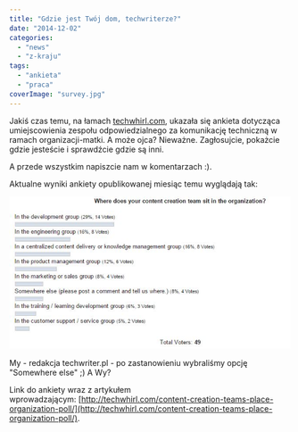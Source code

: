 ```yaml
---
title: "Gdzie jest Twój dom, techwriterze?"
date: "2014-12-02"
categories: 
  - "news"
  - "z-kraju"
tags: 
  - "ankieta"
  - "praca"
coverImage: "survey.jpg"
---
```


Jakiś czas temu, na łamach [techwhirl.com]( http://techwhirl.com), ukazała się ankieta dotycząca umiejscowienia zespołu odpowiedzialnego za komunikację techniczną w ramach organizacji-matki. A może ojca? Nieważne. Zagłosujcie, pokażcie gdzie jesteście i sprawdźcie gdzie są inni.

A przede wszystkim napiszcie nam w komentarzach :).

Aktualne wyniki ankiety opublikowanej miesiąc temu wyglądają tak:

[![AnkietaMiejsceWOrganizacji](images/AnkietaMiejsceWOrganizacji.jpg)](http://techwriter.pl/wp-content/uploads/2014/12/AnkietaMiejsceWOrganizacji.jpg)

My - redakcja techwriter.pl - po zastanowieniu wybraliśmy opcję "Somewhere else" ;) A Wy?

Link do ankiety wraz z artykułem wprowadzającym: [http://techwhirl.com/content-creation-teams-place-organization-poll/](http://techwhirl.com/content-creation-teams-place-organization-poll/).
